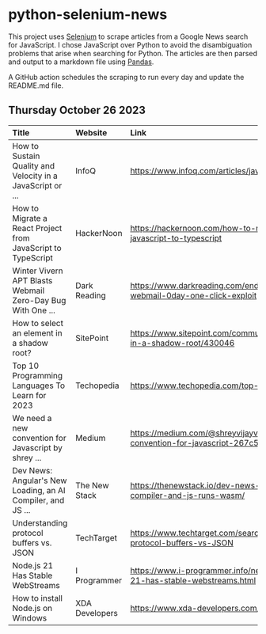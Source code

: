 # python-selenium-news

This project uses [Selenium](https://www.seleniumhq.org/) to scrape articles from a Google News search for JavaScript.
I chose JavaScript over Python to avoid the disambiguation problems that arise when searching for Python.
The articles are then parsed and output to a markdown file using [Pandas](https://pandas.pydata.org/).

A GitHub action schedules the scraping to run every day and update the README.md file.

## Thursday October 26 2023


| Title                                                        | Website        | Link                                                                                         |
|:-------------------------------------------------------------|:---------------|:---------------------------------------------------------------------------------------------|
| How to Sustain Quality and Velocity in a JavaScript or ...   | InfoQ          | https://www.infoq.com/articles/javascript-typescript-quality-velocity/                       |
| How to Migrate a React Project from JavaScript to TypeScript | HackerNoon     | https://hackernoon.com/how-to-migrate-a-react-project-from-javascript-to-typescript          |
| Winter Vivern APT Blasts Webmail Zero-Day Bug With One ...   | Dark Reading   | https://www.darkreading.com/endpoint/winter-vivern-blasts-webmail-0day-one-click-exploit     |
| How to select an element in a shadow root?                   | SitePoint      | https://www.sitepoint.com/community/t/how-to-select-an-element-in-a-shadow-root/430046       |
| Top 10 Programming Languages To Learn for 2023               | Techopedia     | https://www.techopedia.com/top-10-programming-languages                                      |
| We need a new convention for Javascript  by shrey ...        | Medium         | https://medium.com/@shreyvijayvargiya26/we-need-a-new-convention-for-javascript-267c54eda495 |
| Dev News: Angular's New Loading, an AI Compiler, and JS ...  | The New Stack  | https://thenewstack.io/dev-news-angulars-new-loading-an-ai-compiler-and-js-runs-wasm/        |
| Understanding protocol buffers vs. JSON                      | TechTarget     | https://www.techtarget.com/searchapparchitecture/tip/Understanding-protocol-buffers-vs-JSON  |
| Node.js 21 Has Stable WebStreams                             | I Programmer   | https://www.i-programmer.info/news/167-javascript/16700-nodejs-21-has-stable-webstreams.html |
| How to install Node.js on Windows                            | XDA Developers | https://www.xda-developers.com/how-install-nodejs-windows/                                   |